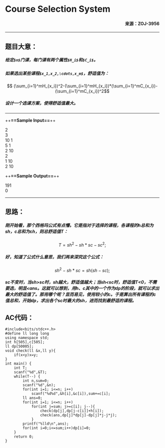 # Course Selection System 
#### <p align="right">来源：ZOJ-3956</p>

---
## 题目大意：  
##### 给定`$n$`门课，每门课有两个属性`$H_i$`和`$C_i$`。
##### 如果选出某些课程`$x_1,x_2,\cdots,x_m$`，舒适值为：
```math
 (\sum_{i=1}^mH_{x_i})^2-(\sum_{i=1}^mH_{x_i})*(\sum_{i=1}^mC_{x_i})-(\sum_{i=1}^mC_{x_i})^2
```
##### 设计一个选课方案，使得舒适值最大。

---

++**==Sample Input==**++

2  
3  
10 1  
5 1  
2 10  
2  
1 10  
2 10  

++**==Sample Output==**++

191  
0  

---

## 思路：
##### 刚开始看，那个西格玛公式有点懵。它是指对于选择的课程，各课程的h总和为sh，c总和为ch，则总舒适值T：

```math
T = sh^2-sh*sc-sc^2;
```

##### 好，知道了公式什么意思，我们再来深究这个公式：

```math
sh^2-sh*sc=sh(sh-sc);
```
##### sc不变时，当sh>sc时，sh越大，舒适值越大；当sh<sc时，舒适值T<0，不需要选，明显<ans。这就可以想到，用h、c其中的一个作为dp的阶段，就可以求出最大的舒适值了。那用哪个呢？显而易见，使用较小的c。于是算出所有课程的c值总和，开始dp，求出各个sc时最大的sh，进而找到最舒适的课程。

## AC代码：

```
#include<bits/stdc++.h>
#define ll long long
using namespace std;
int h[505],c[505];
ll dp[50005];
void check(ll &x,ll y){
	if(x<y)x=y;
}
int main() {
	int T;
	scanf("%d",&T);
	while(T--) {
		int n,sum=0;
		scanf("%d",&n);
		for(int i=1; i<=n; i++)
			scanf("%d%d",&h[i],&c[i]),sum+=c[i];
		ll ans=0;
		for(int i=1; i<=n; i++) 
			for(int j=sum; j>=c[i]; j--){
				check(dp[j],dp[j-c[i]]+h[i]);
				check(ans,dp[j]*dp[j]-dp[j]*j-j*j);
			}
		printf("%lld\n",ans);
		for(int i=0;i<=sum;i++)dp[i]=0;
	}
	return 0;
}
```
